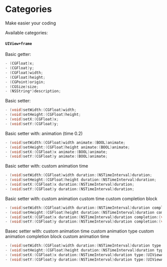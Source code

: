 Categories
==========

Make easier your coding

Available categories:




#### `UIView+frame`

Basic getter:

```objective-c
- (CGFloat)x;
- (CGFloat)y;
- (CGFloat)width;
- (CGFloat)height;
- (CGPoint)origin;
- (CGSize)size;
- (NSString*)description;
```
Basic setter:

```objective-c
- (void)setWidth:(CGFloat)width;
- (void)setHeight:(CGFloat)height;
- (void)setX:(CGFloat)x;
- (void)setY:(CGFloat)y;
```
 Basic setter with: 
    animation (time 0.2)

```objective-c
- (void)setWidth:(CGFloat)width animate:(BOOL)animate;
- (void)setHeight:(CGFloat)height animate:(BOOL)animate;
- (void)setX:(CGFloat)x animate:(BOOL)animate;
- (void)setY:(CGFloat)y animate:(BOOL)animate;
```
Basic setter with: 
    custom animation time

```objective-c
- (void)setWidth:(CGFloat)width duration:(NSTimeInterval)duration;
- (void)setHeight:(CGFloat)height duration:(NSTimeInterval)duration;
- (void)setX:(CGFloat)x duration:(NSTimeInterval)duration;
- (void)setY:(CGFloat)y duration:(NSTimeInterval)duration;
```

Basic setter with:
    custom animation 
    custom time 
    custom completion block

```objective-c
- (void)setWidth:(CGFloat)width duration:(NSTimeInterval)duration completion:(void (^)(BOOL finished))completion;
- (void)setHeight:(CGFloat)height duration:(NSTimeInterval)duration completion:(void (^)(BOOL finished))completion;
- (void)setX:(CGFloat)x duration:(NSTimeInterval)duration completion:(void (^)(BOOL finished))completion;
- (void)setY:(CGFloat)y duration:(NSTimeInterval)duration completion:(void (^)(BOOL finished))completion;
```

Basec setter with:
   custom animation time
   custom animation type
   custom animation completion block
   custom animation time

```objective-c
- (void)setWidth:(CGFloat)width duration:(NSTimeInterval)duration type:(UIViewAnimationOptions)option acompletion:(void (^)(BOOL finished))completion;
- (void)setHeight:(CGFloat)height duration:(NSTimeInterval)duration type:(UIViewAnimationOptions)option acompletion:(void (^)(BOOL finished))completion;
- (void)setX:(CGFloat)x duration:(NSTimeInterval)duration type:(UIViewAnimationOptions)option acompletion:(void (^)(BOOL finished))completion;
- (void)setY:(CGFloat)y duration:(NSTimeInterval)duration type:(UIViewAnimationOptions)option acompletion:(void (^)(BOOL finished))completion;
```
